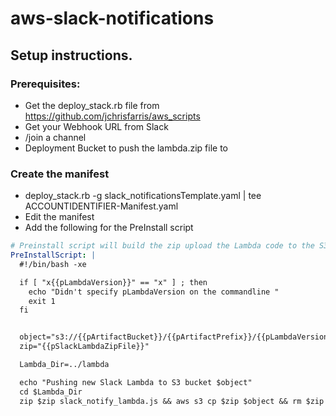 # aws-slack-notifications


## Setup instructions. 
### Prerequisites:
* Get the deploy_stack.rb file from https://github.com/jchrisfarris/aws_scripts
* Get your Webhook URL from Slack
* /join a channel 
* Deployment Bucket to push the lambda.zip file to

### Create the manifest
* deploy_stack.rb -g slack_notificationsTemplate.yaml | tee ACCOUNTIDENTIFIER-Manifest.yaml
* Edit the manifest
* Add the following for the PreInstall script
```yaml
# Preinstall script will build the zip upload the Lambda code to the S3 bucket
PreInstallScript: |
  #!/bin/bash -xe

  if [ "x{{pLambdaVersion}}" == "x" ] ; then
    echo "Didn't specify pLambdaVersion on the commandline "
    exit 1
  fi


  object="s3://{{pArtifactBucket}}/{{pArtifactPrefix}}/{{pLambdaVersion}}/{{pSlackLambdaZipFile}}"
  zip="{{pSlackLambdaZipFile}}"

  Lambda_Dir=../lambda

  echo "Pushing new Slack Lambda to S3 bucket $object"
  cd $Lambda_Dir 
  zip $zip slack_notify_lambda.js && aws s3 cp $zip $object && rm $zip
```

